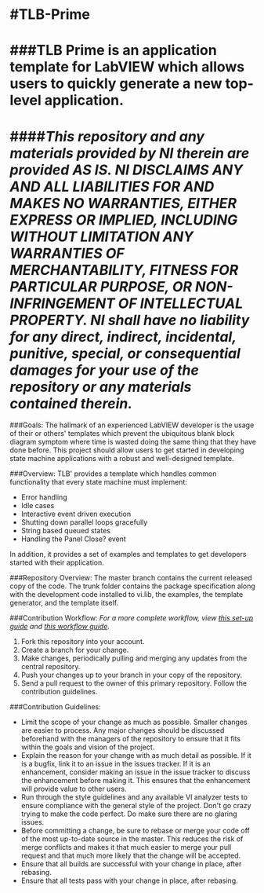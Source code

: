 #TLB-Prime
================
###TLB Prime is an application template for LabVIEW which allows users to quickly generate a new top-level application.
================
####*This repository and any materials provided by NI therein are provided AS IS. NI DISCLAIMS ANY AND ALL LIABILITIES FOR AND MAKES NO WARRANTIES, EITHER EXPRESS OR IMPLIED, INCLUDING WITHOUT LIMITATION ANY WARRANTIES OF MERCHANTABILITY, FITNESS FOR  PARTICULAR PURPOSE, OR NON-INFRINGEMENT OF INTELLECTUAL PROPERTY. NI shall have no liability for any direct, indirect, incidental, punitive, special, or consequential damages for your use of the repository or any materials contained therein.*
================

###Goals:
The hallmark of an experienced LabVIEW developer is the usage of their or others' templates which prevent the ubiquitous blank block diagram symptom where time is wasted doing the same thing that they have done before. This project should allow users to get started in developing state machine applications with a robust and well-designed template.

 
###Overview:
TLB' provides a template which handles common functionality that every state machine must implement:
- Error handling
- Idle cases
- Interactive event driven execution
- Shutting down parallel loops gracefully
- String based queued states
- Handling the Panel Close? event

In addition, it provides a set of examples and templates to get developers started with their application.
 
###Repository Overview:
The master branch contains the current released copy of the code. The trunk folder contains the package specification along with the development code installed to vi.lib, the examples, the template generator, and the template itself.
 
###Contribution Workflow:
*For a more complete workflow, view [this set-up guide](https://decibel.ni.com/content/docs/DOC-37416) and [this workflow guide](https://decibel.ni.com/content/docs/DOC-37417).*

1. Fork this repository into your account.
2. Create a branch for your change.
3. Make changes, periodically pulling and merging any updates from the central repository.
4. Push your changes up to your branch in your copy of the repository.
5. Send a pull request to the owner of this primary repository. Follow the contribution guidelines.
 
###Contribution Guidelines:
- Limit the scope of your change as much as possible. Smaller changes are easier to process. Any major changes should be discussed beforehand with the managers of the repository to ensure that it fits within the goals and vision of the project.
- Explain the reason for your change with as much detail as possible. If it is a bugfix, link it to an issue in the issues tracker. If it is an enhancement, consider making an issue in the issue tracker to discuss the enhancement before making it. This ensures that the enhancement will provide value to other users.
- Run through the style guidelines and any available VI analyzer tests to ensure compliance with the general style of the project. Don't go crazy trying to make the code perfect. Do make sure there are no glaring issues.
- Before committing a change, be sure to rebase or merge your code off of the most up-to-date source in the master. This reduces the risk of merge conflicts and makes it that much easier to merge your pull request and that much more likely that the change will be accepted.
- Ensure that all builds are successful with your change in place, after rebasing.
- Ensure that all tests pass with your change in place, after rebasing.
